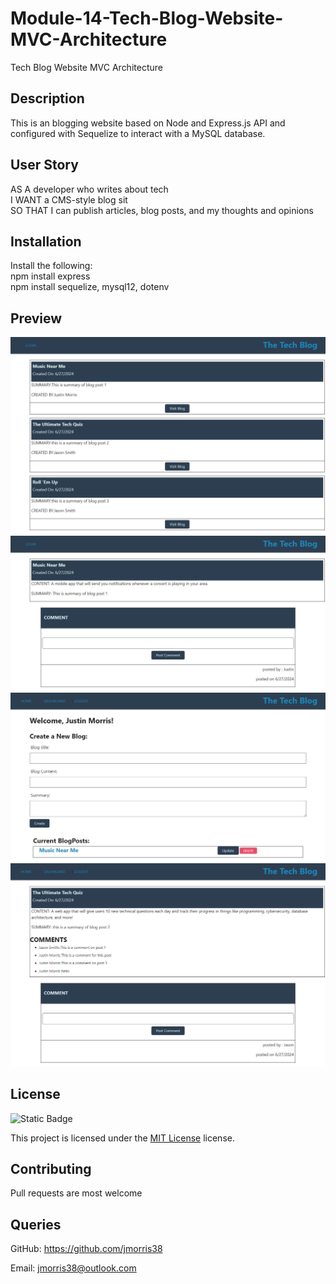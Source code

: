 # Module-14-Tech-Blog-Website-MVC-Architecture
Tech Blog Website MVC Architecture

## Description
This is an blogging website based on Node and Express.js API and configured with Sequelize to interact with a MySQL database.

## User Story
AS A developer who writes about tech
<br>
I WANT a CMS-style blog sit
<br>
SO THAT I can publish articles, blog posts, and my thoughts and opinions


## Installation

 Install the following:
 <br>
 npm install express
 <br>
 npm install sequelize, mysql12, dotenv

 ## Preview
 <img src="./public/images/1.PNG" width="720" heigth="480">

 <img src="./public/images/2.PNG" width="720" heigth="480">

 <img src="./public/images/3.PNG" width="720" heigth="480">

 <img src="./public/images/4.PNG" width="720" heigth="480">


 ## License

 ![Static Badge](https://img.shields.io/badge/MIT-License-blue)

 This project is licensed under the [MIT License](https://choosealicense.com/licenses/mit/) license.

 ## Contributing

 Pull requests are most welcome

 ## Queries

 GitHub: https://github.com/jmorris38

 Email: jmorris38@outlook.com
